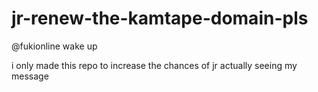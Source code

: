 # jr-renew-the-kamtape-domain-pls
@fukionline wake up

i only made this repo to increase the chances of jr actually seeing my message
